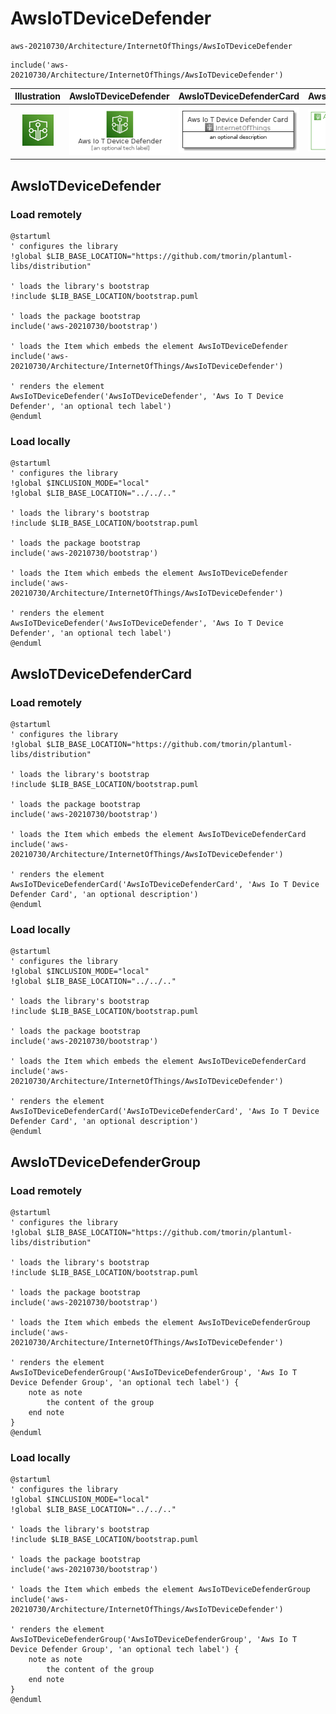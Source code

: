 # AwsIoTDeviceDefender


```text
aws-20210730/Architecture/InternetOfThings/AwsIoTDeviceDefender
```

```text
include('aws-20210730/Architecture/InternetOfThings/AwsIoTDeviceDefender')
```



| Illustration | AwsIoTDeviceDefender | AwsIoTDeviceDefenderCard | AwsIoTDeviceDefenderGroup |
| :---: | :---: | :---: | :---: |
| ![illustration for Illustration](../../../aws-20210730/Architecture/InternetOfThings/AwsIoTDeviceDefender.png) | ![illustration for AwsIoTDeviceDefender](../../../aws-20210730/Architecture/InternetOfThings/AwsIoTDeviceDefender.Local.png) | ![illustration for AwsIoTDeviceDefenderCard](../../../aws-20210730/Architecture/InternetOfThings/AwsIoTDeviceDefenderCard.Local.png) | ![illustration for AwsIoTDeviceDefenderGroup](../../../aws-20210730/Architecture/InternetOfThings/AwsIoTDeviceDefenderGroup.Local.png) |




## AwsIoTDeviceDefender

### Load remotely
```plantuml
@startuml
' configures the library
!global $LIB_BASE_LOCATION="https://github.com/tmorin/plantuml-libs/distribution"

' loads the library's bootstrap
!include $LIB_BASE_LOCATION/bootstrap.puml

' loads the package bootstrap
include('aws-20210730/bootstrap')

' loads the Item which embeds the element AwsIoTDeviceDefender
include('aws-20210730/Architecture/InternetOfThings/AwsIoTDeviceDefender')

' renders the element
AwsIoTDeviceDefender('AwsIoTDeviceDefender', 'Aws Io T Device Defender', 'an optional tech label')
@enduml
```

### Load locally
```plantuml
@startuml
' configures the library
!global $INCLUSION_MODE="local"
!global $LIB_BASE_LOCATION="../../.."

' loads the library's bootstrap
!include $LIB_BASE_LOCATION/bootstrap.puml

' loads the package bootstrap
include('aws-20210730/bootstrap')

' loads the Item which embeds the element AwsIoTDeviceDefender
include('aws-20210730/Architecture/InternetOfThings/AwsIoTDeviceDefender')

' renders the element
AwsIoTDeviceDefender('AwsIoTDeviceDefender', 'Aws Io T Device Defender', 'an optional tech label')
@enduml
```

## AwsIoTDeviceDefenderCard

### Load remotely
```plantuml
@startuml
' configures the library
!global $LIB_BASE_LOCATION="https://github.com/tmorin/plantuml-libs/distribution"

' loads the library's bootstrap
!include $LIB_BASE_LOCATION/bootstrap.puml

' loads the package bootstrap
include('aws-20210730/bootstrap')

' loads the Item which embeds the element AwsIoTDeviceDefenderCard
include('aws-20210730/Architecture/InternetOfThings/AwsIoTDeviceDefender')

' renders the element
AwsIoTDeviceDefenderCard('AwsIoTDeviceDefenderCard', 'Aws Io T Device Defender Card', 'an optional description')
@enduml
```

### Load locally
```plantuml
@startuml
' configures the library
!global $INCLUSION_MODE="local"
!global $LIB_BASE_LOCATION="../../.."

' loads the library's bootstrap
!include $LIB_BASE_LOCATION/bootstrap.puml

' loads the package bootstrap
include('aws-20210730/bootstrap')

' loads the Item which embeds the element AwsIoTDeviceDefenderCard
include('aws-20210730/Architecture/InternetOfThings/AwsIoTDeviceDefender')

' renders the element
AwsIoTDeviceDefenderCard('AwsIoTDeviceDefenderCard', 'Aws Io T Device Defender Card', 'an optional description')
@enduml
```

## AwsIoTDeviceDefenderGroup

### Load remotely
```plantuml
@startuml
' configures the library
!global $LIB_BASE_LOCATION="https://github.com/tmorin/plantuml-libs/distribution"

' loads the library's bootstrap
!include $LIB_BASE_LOCATION/bootstrap.puml

' loads the package bootstrap
include('aws-20210730/bootstrap')

' loads the Item which embeds the element AwsIoTDeviceDefenderGroup
include('aws-20210730/Architecture/InternetOfThings/AwsIoTDeviceDefender')

' renders the element
AwsIoTDeviceDefenderGroup('AwsIoTDeviceDefenderGroup', 'Aws Io T Device Defender Group', 'an optional tech label') {
    note as note
        the content of the group
    end note
}
@enduml
```

### Load locally
```plantuml
@startuml
' configures the library
!global $INCLUSION_MODE="local"
!global $LIB_BASE_LOCATION="../../.."

' loads the library's bootstrap
!include $LIB_BASE_LOCATION/bootstrap.puml

' loads the package bootstrap
include('aws-20210730/bootstrap')

' loads the Item which embeds the element AwsIoTDeviceDefenderGroup
include('aws-20210730/Architecture/InternetOfThings/AwsIoTDeviceDefender')

' renders the element
AwsIoTDeviceDefenderGroup('AwsIoTDeviceDefenderGroup', 'Aws Io T Device Defender Group', 'an optional tech label') {
    note as note
        the content of the group
    end note
}
@enduml
```

